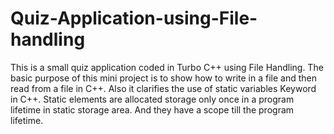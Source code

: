 # Quiz-Application-using-File-handling

This is a small quiz application coded in Turbo C++ using File Handling. The basic purpose of this mini project is to show how to write in a file and then read from a file in C++. Also it clarifies the use of static variables Keyword in C++.
Static elements are allocated storage only once in a program lifetime in static storage area. And they have a scope till the program lifetime. 
